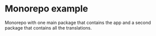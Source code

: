# Monorepo example
Monorepo with one main package that contains the app and a second package that
contains all the translations.
